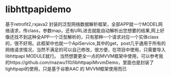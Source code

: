 # libhttpapidemo
基于retrofit2,rxjava2 封装的泛型网络数据解析框架，全部APP就一个MODEL网络请求，传class，参数map，还有URL进去就能自动解析出您想要的结果,网上好像还找不到这种全APP一个泛型解析的，只有那种一个请求对应一个实体class的，很不好用。此框架中也就一个ApiService,其中的get，post几乎通用于所有的网络请求情况，当然不满足的可以自己修改，很方便，在项目中使用，只需要导入libhttpapi MODULE就行。
当然想要更全一点的MVVM框架中使用，可以参考我的https://github.com/mazwu110/libhttpapiMvvmDemo，里面也是封装了lighttpapi的使用，只是基于谷歌AAC 的 MVVM框架使用而已
